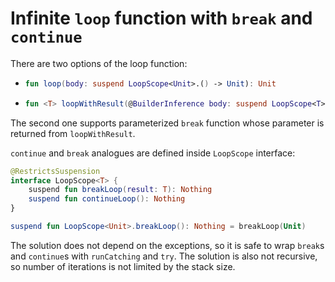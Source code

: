 # Infinite `loop` function with `break` and `continue`

There are two options of the loop function:
* ```kotlin
  fun loop(body: suspend LoopScope<Unit>.() -> Unit): Unit
  ```
* ```kotlin
  fun <T> loopWithResult(@BuilderInference body: suspend LoopScope<T>.() -> Unit): T
  ```
The second one supports parameterized `break` function whose parameter is returned from `loopWithResult`.

`continue` and `break` analogues are defined inside `LoopScope` interface:
```kotlin
@RestrictsSuspension
interface LoopScope<T> {
    suspend fun breakLoop(result: T): Nothing
    suspend fun continueLoop(): Nothing
}

suspend fun LoopScope<Unit>.breakLoop(): Nothing = breakLoop(Unit)
```

The solution does not depend on the exceptions, so it is safe to wrap `break`s and `continue`s with `runCatching` and `try`.
The solution is also not recursive, so number of iterations is not limited by the stack size.
